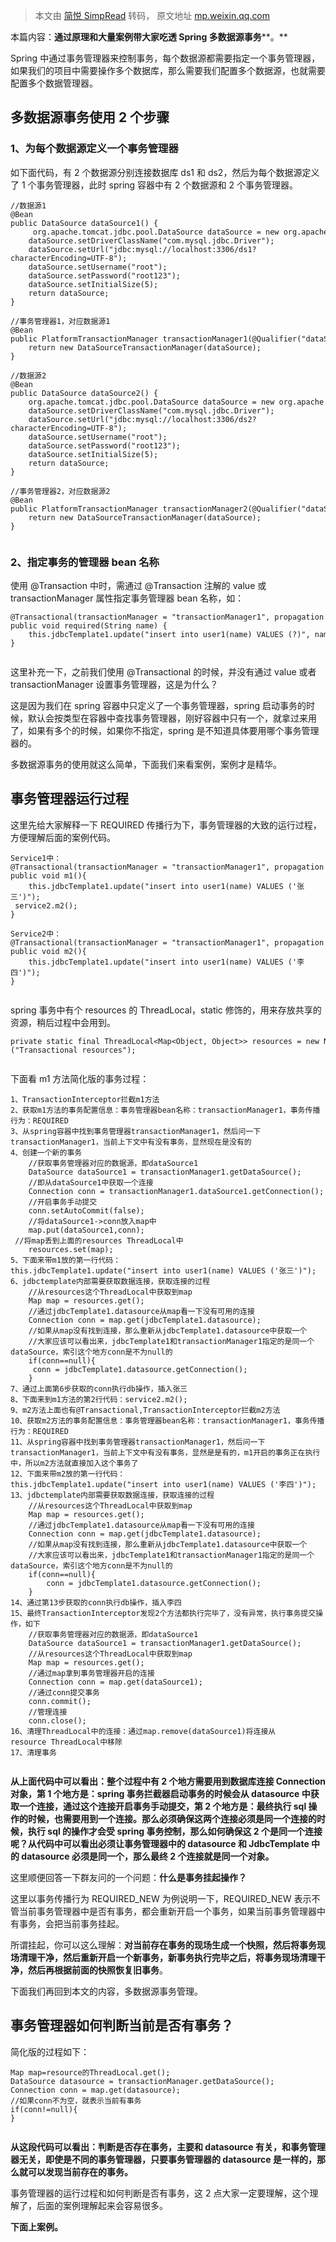 > 本文由 [简悦 SimpRead](http://ksria.com/simpread/) 转码， 原文地址 [mp.weixin.qq.com](https://mp.weixin.qq.com/s?__biz=MzA5MTkxMDQ4MQ==&mid=2648937266&idx=2&sn=dec5380383ed768b734ffe02e0322724&scene=21#wechat_redirect)

本篇内容：**通过原理和大量案例带大家吃透 Spring 多数据源事务****。**

Spring 中通过事务管理器来控制事务，每个数据源都需要指定一个事务管理器，如果我们的项目中需要操作多个数据库，那么需要我们配置多个数据源，也就需要配置多个数据管理器。

多数据源事务使用 2 个步骤
--------------

### 1、为每个数据源定义一个事务管理器

如下面代码，有 2 个数据源分别连接数据库 ds1 和 ds2，然后为每个数据源定义了 1 个事务管理器，此时 spring 容器中有 2 个数据源和 2 个事务管理器。

```
//数据源1
@Bean
public DataSource dataSource1() {
     org.apache.tomcat.jdbc.pool.DataSource dataSource = new org.apache.tomcat.jdbc.pool.DataSource();
    dataSource.setDriverClassName("com.mysql.jdbc.Driver");
    dataSource.setUrl("jdbc:mysql://localhost:3306/ds1?characterEncoding=UTF-8");
    dataSource.setUsername("root");
    dataSource.setPassword("root123");
    dataSource.setInitialSize(5);
    return dataSource;
}

//事务管理器1，对应数据源1
@Bean
public PlatformTransactionManager transactionManager1(@Qualifier("dataSource1")DataSource dataSource) {
    return new DataSourceTransactionManager(dataSource);
}

//数据源2
@Bean
public DataSource dataSource2() {
    org.apache.tomcat.jdbc.pool.DataSource dataSource = new org.apache.tomcat.jdbc.pool.DataSource();
    dataSource.setDriverClassName("com.mysql.jdbc.Driver");
    dataSource.setUrl("jdbc:mysql://localhost:3306/ds2?characterEncoding=UTF-8");
    dataSource.setUsername("root");
    dataSource.setPassword("root123");
    dataSource.setInitialSize(5);
    return dataSource;
}

//事务管理器2，对应数据源2
@Bean
public PlatformTransactionManager transactionManager2(@Qualifier("dataSource2")DataSource dataSource) {
    return new DataSourceTransactionManager(dataSource);
}


```

### 2、指定事务的管理器 bean 名称

使用 @Transaction 中时，需通过 @Transaction 注解的 value 或 transactionManager 属性指定事务管理器 bean 名称，如：

```
@Transactional(transactionManager = "transactionManager1", propagation = Propagation.REQUIRED)
public void required(String name) {
    this.jdbcTemplate1.update("insert into user1(name) VALUES (?)", name);
}


```

这里补充一下，之前我们使用 @Transactional 的时候，并没有通过 value 或者 transactionManager 设置事务管理器，这是为什么？

这是因为我们在 spring 容器中只定义了一个事务管理器，spring 启动事务的时候，默认会按类型在容器中查找事务管理器，刚好容器中只有一个，就拿过来用了，如果有多个的时候，如果你不指定，spring 是不知道具体要用哪个事务管理器的。

多数据源事务的使用就这么简单，下面我们来看案例，案例才是精华。

事务管理器运行过程
---------

这里先给大家解释一下 REQUIRED 传播行为下，事务管理器的大致的运行过程，方便理解后面的案例代码。

```
Service1中：
@Transactional(transactionManager = "transactionManager1", propagation = Propagation.REQUIRED)
public void m1(){
    this.jdbcTemplate1.update("insert into user1(name) VALUES ('张三')");
 service2.m2();
}

Service2中：
@Transactional(transactionManager = "transactionManager1", propagation = Propagation.REQUIRED)
public void m2(){
    this.jdbcTemplate1.update("insert into user1(name) VALUES ('李四')");
}


```

spring 事务中有个 resources 的 ThreadLocal，static 修饰的，用来存放共享的资源，稍后过程中会用到。

```
private static final ThreadLocal<Map<Object, Object>> resources = new NamedThreadLocal<>("Transactional resources");


```

下面看 m1 方法简化版的事务过程：

```
1、TransactionInterceptor拦截m1方法
2、获取m1方法的事务配置信息：事务管理器bean名称：transactionManager1，事务传播行为：REQUIRED
3、从spring容器中找到事务管理器transactionManager1，然后问一下transactionManager1，当前上下文中有没有事务，显然现在是没有的
4、创建一个新的事务
    //获取事务管理器对应的数据源，即dataSource1
    DataSource dataSource1 = transactionManager1.getDataSource();
    //即从dataSource1中获取一个连接
    Connection conn = transactionManager1.dataSource1.getConnection();
    //开启事务手动提交
    conn.setAutoCommit(false);
    //将dataSource1->conn放入map中
    map.put(dataSource1,conn);
 //将map丢到上面的resources ThreadLocal中
    resources.set(map);
5、下面来带m1放的第一行代码：this.jdbcTemplate1.update("insert into user1(name) VALUES ('张三')");
6、jdbctemplate内部需要获取数据连接，获取连接的过程
    //从resources这个ThreadLocal中获取到map
    Map map = resources.get();
    //通过jdbcTemplate1.datasource从map看一下没有可用的连接
    Connection conn = map.get(jdbcTemplate1.datasource);
    //如果从map没有找到连接，那么重新从jdbcTemplate1.datasource中获取一个
    //大家应该可以看出来，jdbcTemplate1和transactionManager1指定的是同一个dataSource，索引这个地方conn是不为null的
    if(conn==null){
     conn = jdbcTemplate1.datasource.getConnection();
    }
7、通过上面第6步获取的conn执行db操作，插入张三
8、下面来到m1方法的第2行代码：service2.m2();
9、m2方法上面也有@Transactional,TransactionInterceptor拦截m2方法
10、获取m2方法的事务配置信息：事务管理器bean名称：transactionManager1，事务传播行为：REQUIRED
11、从spring容器中找到事务管理器transactionManager1，然后问一下transactionManager1，当前上下文中有没有事务，显然是是有的，m1开启的事务正在执行中，所以m2方法就直接加入这个事务了
12、下面来带m2放的第一行代码：this.jdbcTemplate1.update("insert into user1(name) VALUES ('李四')");
13、jdbctemplate内部需要获取数据连接，获取连接的过程
    //从resources这个ThreadLocal中获取到map
    Map map = resources.get();
    //通过jdbcTemplate1.datasource从map看一下没有可用的连接
    Connection conn = map.get(jdbcTemplate1.datasource);
    //如果从map没有找到连接，那么重新从jdbcTemplate1.datasource中获取一个
    //大家应该可以看出来，jdbcTemplate1和transactionManager1指定的是同一个dataSource，索引这个地方conn是不为null的
    if(conn==null){
        conn = jdbcTemplate1.datasource.getConnection();
    }
14、通过第13步获取的conn执行db操作，插入李四
15、最终TransactionInterceptor发现2个方法都执行完毕了，没有异常，执行事务提交操作，如下
    //获取事务管理器对应的数据源，即dataSource1
    DataSource dataSource1 = transactionManager1.getDataSource();
    //从resources这个ThreadLocal中获取到map
    Map map = resources.get();
    //通过map拿到事务管理器开启的连接
    Connection conn = map.get(dataSource1);
    //通过conn提交事务
    conn.commit();
    //管理连接
    conn.close();
16、清理ThreadLocal中的连接：通过map.remove(dataSource1)将连接从resource ThreadLocal中移除
17、清理事务


```

**从上面代码中可以看出：整个过程中有 2 个地方需要用到数据库连接 Connection 对象，第 1 个地方是：spring 事务拦截器启动事务的时候会从 datasource 中获取一个连接，通过这个连接开启事务手动提交，第 2 个地方是：最终执行 sql 操作的时候，也需要用到一个连接。那么必须确保这两个连接必须是同一个连接的时候，执行 sql 的操作才会受 spring 事务控制，那么如何确保这 2 个是同一个连接呢？从代码中可以看出必须让事务管理器中的 datasource 和 JdbcTemplate 中的 datasource 必须是同一个，那么最终 2 个连接就是同一个对象。**

这里顺便回答一下群友问的一个问题：**什么是事务挂起操作？**

这里以事务传播行为 REQUIRED_NEW 为例说明一下，REQUIRED_NEW 表示不管当前事务管理器中是否有事务，都会重新开启一个事务，如果当前事务管理器中有事务，会把当前事务挂起。

所谓挂起，你可以这么理解：**对当前存在事务的现场生成一个快照，然后将事务现场清理干净，然后重新开启一个新事务，新事务执行完毕之后，将事务现场清理干净，然后再根据前面的快照恢复旧事务**。

下面我们再回到本文的内容，多数据源事务管理。

事务管理器如何判断当前是否有事务？
-----------------

简化版的过程如下：

```
Map map=resource的ThreadLocal.get();
DataSource datasource = transactionManager.getDataSource();
Connection conn = map.get(datasource);
//如果conn不为空，就表示当前有事务
if(conn!=null){
}


```

**从这段代码可以看出：判断是否存在事务，主要和 datasource 有关，和事务管理器无关，即使是不同的事务管理器，只要事务管理器的 datasource 是一样的，那么就可以发现当前存在的事务。**

事务管理器的运行过程和如何判断是否有事务，这 2 点大家一定要理解，这个理解了，后面的案例理解起来会容易很多。

**下面上案例。**